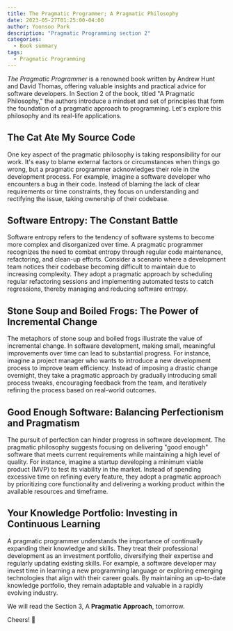 ```yaml
---
title: The Pragmatic Programmer; A Pragmatic Philosophy
date: 2023-05-27T01:25:00-04:00
author: Yoonsoo Park
description: "Pragmatic Programming section 2"
categories:
  - Book summary
tags:
  - Pragmatic Programming
---
```


*The Pragmatic Programmer* is a renowned book written by Andrew Hunt and David Thomas, offering valuable insights and practical advice for software developers. In Section 2 of the book, titled "A Pragmatic Philosophy," the authors introduce a mindset and set of principles that form the foundation of a pragmatic approach to programming. Let's explore this philosophy and its real-life applications.

## The Cat Ate My Source Code

One key aspect of the pragmatic philosophy is taking responsibility for our work. It's easy to blame external factors or circumstances when things go wrong, but a pragmatic programmer acknowledges their role in the development process. For example, imagine a software developer who encounters a bug in their code. Instead of blaming the lack of clear requirements or time constraints, they focus on understanding and rectifying the issue, taking ownership of their codebase.

## Software Entropy: The Constant Battle

Software entropy refers to the tendency of software systems to become more complex and disorganized over time. A pragmatic programmer recognizes the need to combat entropy through regular code maintenance, refactoring, and clean-up efforts. Consider a scenario where a development team notices their codebase becoming difficult to maintain due to increasing complexity. They adopt a pragmatic approach by scheduling regular refactoring sessions and implementing automated tests to catch regressions, thereby managing and reducing software entropy.

## Stone Soup and Boiled Frogs: The Power of Incremental Change

The metaphors of stone soup and boiled frogs illustrate the value of incremental change. In software development, making small, meaningful improvements over time can lead to substantial progress. For instance, imagine a project manager who wants to introduce a new development process to improve team efficiency. Instead of imposing a drastic change overnight, they take a pragmatic approach by gradually introducing small process tweaks, encouraging feedback from the team, and iteratively refining the process based on real-world outcomes.

## Good Enough Software: Balancing Perfectionism and Pragmatism

The pursuit of perfection can hinder progress in software development. The pragmatic philosophy suggests focusing on delivering "good enough" software that meets current requirements while maintaining a high level of quality. For instance, imagine a startup developing a minimum viable product (MVP) to test its viability in the market. Instead of spending excessive time on refining every feature, they adopt a pragmatic approach by prioritizing core functionality and delivering a working product within the available resources and timeframe.

## Your Knowledge Portfolio: Investing in Continuous Learning

A pragmatic programmer understands the importance of continually expanding their knowledge and skills. They treat their professional development as an investment portfolio, diversifying their expertise and regularly updating existing skills. For example, a software developer may invest time in learning a new programming language or exploring emerging technologies that align with their career goals. By maintaining an up-to-date knowledge portfolio, they remain adaptable and valuable in a rapidly evolving industry.

We will read the Section 3, A __Pragmatic Approach__, tomorrow. 

Cheers! 🍺
